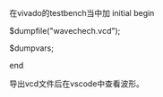 在vivado的testbench当中加
initial begin

$dumpfile("wavechech.vcd");

$dumpvars;

end

导出vcd文件后在vscode中查看波形。


